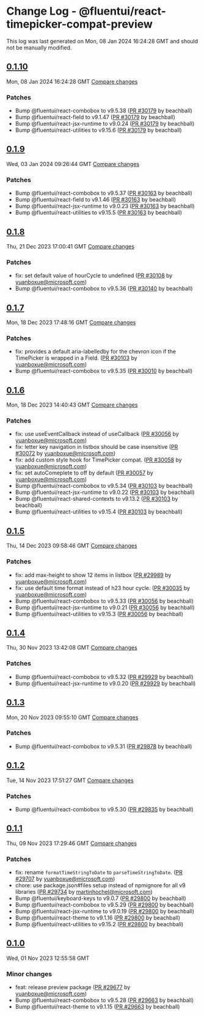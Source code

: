 # Change Log - @fluentui/react-timepicker-compat-preview

This log was last generated on Mon, 08 Jan 2024 16:24:28 GMT and should not be manually modified.

<!-- Start content -->

## [0.1.10](https://github.com/microsoft/fluentui/tree/@fluentui/react-timepicker-compat-preview_v0.1.10)

Mon, 08 Jan 2024 16:24:28 GMT 
[Compare changes](https://github.com/microsoft/fluentui/compare/@fluentui/react-timepicker-compat-preview_v0.1.9..@fluentui/react-timepicker-compat-preview_v0.1.10)

### Patches

- Bump @fluentui/react-combobox to v9.5.38 ([PR #30179](https://github.com/microsoft/fluentui/pull/30179) by beachball)
- Bump @fluentui/react-field to v9.1.47 ([PR #30179](https://github.com/microsoft/fluentui/pull/30179) by beachball)
- Bump @fluentui/react-jsx-runtime to v9.0.24 ([PR #30179](https://github.com/microsoft/fluentui/pull/30179) by beachball)
- Bump @fluentui/react-utilities to v9.15.6 ([PR #30179](https://github.com/microsoft/fluentui/pull/30179) by beachball)

## [0.1.9](https://github.com/microsoft/fluentui/tree/@fluentui/react-timepicker-compat-preview_v0.1.9)

Wed, 03 Jan 2024 09:26:44 GMT 
[Compare changes](https://github.com/microsoft/fluentui/compare/@fluentui/react-timepicker-compat-preview_v0.1.8..@fluentui/react-timepicker-compat-preview_v0.1.9)

### Patches

- Bump @fluentui/react-combobox to v9.5.37 ([PR #30163](https://github.com/microsoft/fluentui/pull/30163) by beachball)
- Bump @fluentui/react-field to v9.1.46 ([PR #30163](https://github.com/microsoft/fluentui/pull/30163) by beachball)
- Bump @fluentui/react-jsx-runtime to v9.0.23 ([PR #30163](https://github.com/microsoft/fluentui/pull/30163) by beachball)
- Bump @fluentui/react-utilities to v9.15.5 ([PR #30163](https://github.com/microsoft/fluentui/pull/30163) by beachball)

## [0.1.8](https://github.com/microsoft/fluentui/tree/@fluentui/react-timepicker-compat-preview_v0.1.8)

Thu, 21 Dec 2023 17:00:41 GMT 
[Compare changes](https://github.com/microsoft/fluentui/compare/@fluentui/react-timepicker-compat-preview_v0.1.7..@fluentui/react-timepicker-compat-preview_v0.1.8)

### Patches

- fix: set default value of hourCycle to undefined ([PR #30108](https://github.com/microsoft/fluentui/pull/30108) by yuanboxue@microsoft.com)
- Bump @fluentui/react-combobox to v9.5.36 ([PR #30140](https://github.com/microsoft/fluentui/pull/30140) by beachball)

## [0.1.7](https://github.com/microsoft/fluentui/tree/@fluentui/react-timepicker-compat-preview_v0.1.7)

Mon, 18 Dec 2023 17:48:16 GMT 
[Compare changes](https://github.com/microsoft/fluentui/compare/@fluentui/react-timepicker-compat-preview_v0.1.6..@fluentui/react-timepicker-compat-preview_v0.1.7)

### Patches

- fix: provides a default aria-labelledby for the chevron icon if the TimePicker is wrapped in a Field. ([PR #30103](https://github.com/microsoft/fluentui/pull/30103) by yuanboxue@microsoft.com)
- Bump @fluentui/react-combobox to v9.5.35 ([PR #30010](https://github.com/microsoft/fluentui/pull/30010) by beachball)

## [0.1.6](https://github.com/microsoft/fluentui/tree/@fluentui/react-timepicker-compat-preview_v0.1.6)

Mon, 18 Dec 2023 14:40:43 GMT 
[Compare changes](https://github.com/microsoft/fluentui/compare/@fluentui/react-timepicker-compat-preview_v0.1.5..@fluentui/react-timepicker-compat-preview_v0.1.6)

### Patches

- fix: use useEventCallback instead of useCallback ([PR #30056](https://github.com/microsoft/fluentui/pull/30056) by yuanboxue@microsoft.com)
- fix: letter key navigation in listbox should be case insensitive ([PR #30072](https://github.com/microsoft/fluentui/pull/30072) by yuanboxue@microsoft.com)
- fix: add custom style hook for TimePicker compat. ([PR #30058](https://github.com/microsoft/fluentui/pull/30058) by yuanboxue@microsoft.com)
- fix: set autoComeplete to off by default ([PR #30057](https://github.com/microsoft/fluentui/pull/30057) by yuanboxue@microsoft.com)
- Bump @fluentui/react-combobox to v9.5.34 ([PR #30103](https://github.com/microsoft/fluentui/pull/30103) by beachball)
- Bump @fluentui/react-jsx-runtime to v9.0.22 ([PR #30103](https://github.com/microsoft/fluentui/pull/30103) by beachball)
- Bump @fluentui/react-shared-contexts to v9.13.2 ([PR #30103](https://github.com/microsoft/fluentui/pull/30103) by beachball)
- Bump @fluentui/react-utilities to v9.15.4 ([PR #30103](https://github.com/microsoft/fluentui/pull/30103) by beachball)

## [0.1.5](https://github.com/microsoft/fluentui/tree/@fluentui/react-timepicker-compat-preview_v0.1.5)

Thu, 14 Dec 2023 09:58:46 GMT 
[Compare changes](https://github.com/microsoft/fluentui/compare/@fluentui/react-timepicker-compat-preview_v0.1.4..@fluentui/react-timepicker-compat-preview_v0.1.5)

### Patches

- fix: add max-height to show 12 items in listbox ([PR #29989](https://github.com/microsoft/fluentui/pull/29989) by yuanboxue@microsoft.com)
- fix: use default time format instead of h23 hour cycle. ([PR #30035](https://github.com/microsoft/fluentui/pull/30035) by yuanboxue@microsoft.com)
- Bump @fluentui/react-combobox to v9.5.33 ([PR #30056](https://github.com/microsoft/fluentui/pull/30056) by beachball)
- Bump @fluentui/react-jsx-runtime to v9.0.21 ([PR #30056](https://github.com/microsoft/fluentui/pull/30056) by beachball)
- Bump @fluentui/react-utilities to v9.15.3 ([PR #30056](https://github.com/microsoft/fluentui/pull/30056) by beachball)

## [0.1.4](https://github.com/microsoft/fluentui/tree/@fluentui/react-timepicker-compat-preview_v0.1.4)

Thu, 30 Nov 2023 13:42:08 GMT 
[Compare changes](https://github.com/microsoft/fluentui/compare/@fluentui/react-timepicker-compat-preview_v0.1.3..@fluentui/react-timepicker-compat-preview_v0.1.4)

### Patches

- Bump @fluentui/react-combobox to v9.5.32 ([PR #29929](https://github.com/microsoft/fluentui/pull/29929) by beachball)
- Bump @fluentui/react-jsx-runtime to v9.0.20 ([PR #29929](https://github.com/microsoft/fluentui/pull/29929) by beachball)

## [0.1.3](https://github.com/microsoft/fluentui/tree/@fluentui/react-timepicker-compat-preview_v0.1.3)

Mon, 20 Nov 2023 09:55:10 GMT 
[Compare changes](https://github.com/microsoft/fluentui/compare/@fluentui/react-timepicker-compat-preview_v0.1.2..@fluentui/react-timepicker-compat-preview_v0.1.3)

### Patches

- Bump @fluentui/react-combobox to v9.5.31 ([PR #29878](https://github.com/microsoft/fluentui/pull/29878) by beachball)

## [0.1.2](https://github.com/microsoft/fluentui/tree/@fluentui/react-timepicker-compat-preview_v0.1.2)

Tue, 14 Nov 2023 17:51:27 GMT 
[Compare changes](https://github.com/microsoft/fluentui/compare/@fluentui/react-timepicker-compat-preview_v0.1.1..@fluentui/react-timepicker-compat-preview_v0.1.2)

### Patches

- Bump @fluentui/react-combobox to v9.5.30 ([PR #29835](https://github.com/microsoft/fluentui/pull/29835) by beachball)

## [0.1.1](https://github.com/microsoft/fluentui/tree/@fluentui/react-timepicker-compat-preview_v0.1.1)

Thu, 09 Nov 2023 17:29:46 GMT 
[Compare changes](https://github.com/microsoft/fluentui/compare/@fluentui/react-timepicker-compat-preview_v0.1.0..@fluentui/react-timepicker-compat-preview_v0.1.1)

### Patches

- fix: rename `formatTimeStringToDate` to `parseTimeStringToDate`. ([PR #29707](https://github.com/microsoft/fluentui/pull/29707) by yuanboxue@microsoft.com)
- chore: use package.json#files setup instead of npmignore for all v9 libraries ([PR #29734](https://github.com/microsoft/fluentui/pull/29734) by martinhochel@microsoft.com)
- Bump @fluentui/keyboard-keys to v9.0.7 ([PR #29800](https://github.com/microsoft/fluentui/pull/29800) by beachball)
- Bump @fluentui/react-combobox to v9.5.29 ([PR #29800](https://github.com/microsoft/fluentui/pull/29800) by beachball)
- Bump @fluentui/react-jsx-runtime to v9.0.19 ([PR #29800](https://github.com/microsoft/fluentui/pull/29800) by beachball)
- Bump @fluentui/react-theme to v9.1.16 ([PR #29800](https://github.com/microsoft/fluentui/pull/29800) by beachball)
- Bump @fluentui/react-utilities to v9.15.2 ([PR #29800](https://github.com/microsoft/fluentui/pull/29800) by beachball)

## [0.1.0](https://github.com/microsoft/fluentui/tree/@fluentui/react-timepicker-compat-preview_v0.1.0)

Wed, 01 Nov 2023 12:55:58 GMT

### Minor changes

- feat: release preview package ([PR #29677](https://github.com/microsoft/fluentui/pull/29677) by yuanboxue@microsoft.com)
- Bump @fluentui/react-combobox to v9.5.28 ([PR #29663](https://github.com/microsoft/fluentui/pull/29663) by beachball)
- Bump @fluentui/react-theme to v9.1.15 ([PR #29663](https://github.com/microsoft/fluentui/pull/29663) by beachball)
